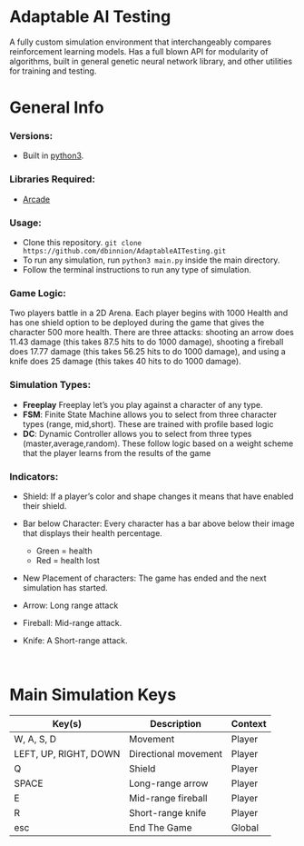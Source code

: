 # Adaptable AI Testing 
A fully custom simulation environment that interchangeably compares reinforcement learning models. Has a full blown API for modularity of algorithms, built in general genetic neural network library, and other utilities for training and testing.

# General Info

### Versions:
- Built in [python3](https://www.python.org/downloads/).

### Libraries Required:
- [Arcade](http://arcade.academy/)

### Usage:
- Clone this repository. `git clone https://github.com/dbinnion/AdaptableAITesting.git`
- To run any simulation, run `python3 main.py` inside the main directory.
- Follow the terminal instructions to run any type of simulation.

### Game Logic: 
Two players battle in a 2D Arena. Each player begins with 1000 Health and has one shield option to be deployed during the game that gives the character 500 more health. There are three attacks: shooting an arrow does 11.43 damage (this takes 87.5 hits to do 1000 damage), shooting a fireball does 17.77 damage (this takes 56.25 hits to do 1000 damage), and using a knife does 25 damage (this takes 40 hits to do 1000 damage).


### Simulation Types:
- **Freeplay** Freeplay let’s you play against a character of any type.
- **FSM**: Finite State Machine allows you to select from three character types (range, mid,short). These are trained with profile based logic
- **DC**: Dynamic Controller allows you to select from three types (master,average,random). These follow logic based on a weight scheme that the player learns from the results of the game


### Indicators:
- Shield: If a player’s color and shape changes it means that have enabled their shield. 
- Bar below Character: Every character has a bar above below their image that displays their health percentage. 
    - Green = health
    - Red = health lost 
- New Placement of characters: The game has ended and the next simulation has started.

- Arrow: Long range attack
- Fireball: Mid-range attack.
- Knife: A Short-range attack.

<br>

# Main Simulation Keys
|Key(s)|Description|Context|
|---|---|---|
|W, A, S, D|Movement|Player|
|LEFT, UP, RIGHT, DOWN|Directional movement|Player|
|Q|Shield|Player|
|SPACE|Long-range arrow|Player|
|E|Mid-range fireball|Player|
|R|Short-range knife|Player|
|esc|End The Game|Global|
<br>

